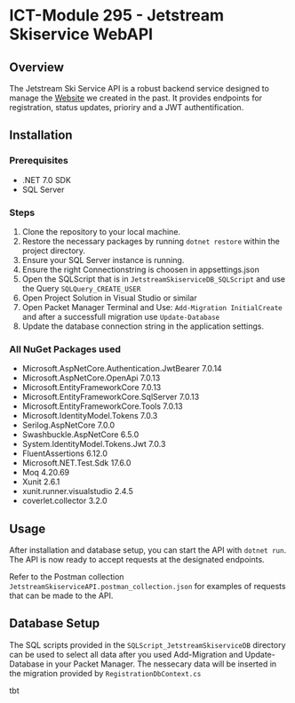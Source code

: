 # ICT-Module 295 - Jetstream Skiservice WebAPI

## Overview
The Jetstream Ski Service API is a robust backend service designed to manage the [Website](https://github.com/mahgoe/ICT_Modul294_Praxisarbeit) we created in the past. It provides endpoints for registration, status updates, prioriry and a JWT authentification.

## Installation

### Prerequisites
- .NET 7.0 SDK
- SQL Server

### Steps
1. Clone the repository to your local machine.
2. Restore the necessary packages by running `dotnet restore` within the project directory.
3. Ensure your SQL Server instance is running.
4. Ensure the right Connectionstring is choosen in appsettings.json
5. Open the SQLScript that is in `JetstreamSkiserviceDB_SQLScript` and use the Query `SQLQuery_CREATE_USER`
6. Open Project Solution in Visual Studio or similar
7. Open Packet Manager Terminal and Use: `Add-Migration InitialCreate` and after a successfull migration use `Update-Database`
9. Update the database connection string in the application settings.

### All NuGet Packages used

- Microsoft.AspNetCore.Authentication.JwtBearer 7.0.14
- Microsoft.AspNetCore.OpenApi 7.0.13
- Microsoft.EntityFrameworkCore 7.0.13
- Microsoft.EntityFrameworkCore.SqlServer 7.0.13
- Microsoft.EntityFrameworkCore.Tools 7.0.13
- Microsoft.IdentityModel.Tokens 7.0.3
- Serilog.AspNetCore 7.0.0
- Swashbuckle.AspNetCore 6.5.0
- System.IdentityModel.Tokens.Jwt 7.0.3
- FluentAssertions 6.12.0
- Microsoft.NET.Test.Sdk 17.6.0
- Moq 4.20.69
- Xunit 2.6.1
- xunit.runner.visualstudio 2.4.5
- coverlet.collector 3.2.0

## Usage
After installation and database setup, you can start the API with `dotnet run`. The API is now ready to accept requests at the designated endpoints.

Refer to the Postman collection `JetstreamSkiserviceAPI.postman_collection.json` for examples of requests that can be made to the API.

## Database Setup
The SQL scripts provided in the `SQLScript_JetstreamSkiserviceDB` directory can be used to select all data after you used Add-Migration and Update-Database in your Packet Manager. The nessecary data will be inserted in the migration provided by `RegistrationDbContext.cs`

tbt
